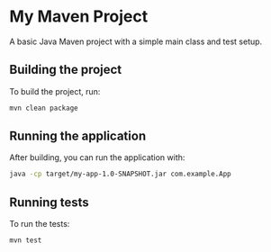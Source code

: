 # My Maven Project

A basic Java Maven project with a simple main class and test setup.

## Building the project

To build the project, run:

```bash
mvn clean package
```

## Running the application

After building, you can run the application with:

```bash
java -cp target/my-app-1.0-SNAPSHOT.jar com.example.App
```

## Running tests

To run the tests:

```bash
mvn test
```
